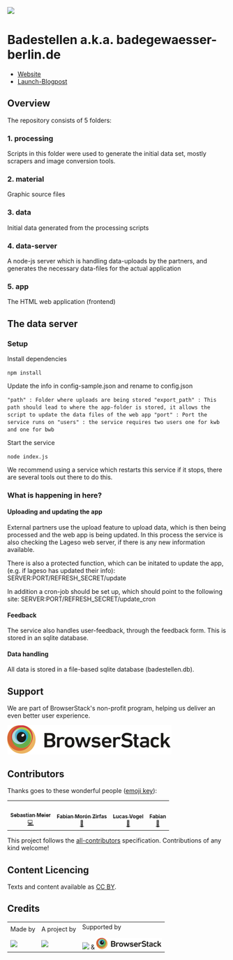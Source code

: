 ![](https://img.shields.io/badge/Build%20with%20%E2%9D%A4%EF%B8%8F-at%20Technologiesitftung%20Berlin-blue)

# Badestellen a.k.a. badegewaesser-berlin.de

- [Website](https://badegewaesser-berlin.de/)
- [Launch-Blogpost](https://lab.technologiestiftung-berlin.de/projects/bathing-water/index.html)

## Overview

The repository consists of 5 folders:

### 1. processing

Scripts in this folder were used to generate the initial data set, mostly scrapers and image conversion tools.

### 2. material

Graphic source files

### 3. data

Initial data generated from the processing scripts

### 4. data-server

A node-js server which is handling data-uploads by the partners, and generates the necessary data-files for the actual application

### 5. app

The HTML web application (frontend)

## The data server

### Setup

Install dependencies

`npm install`

Update the info in config-sample.json and rename to config.json

``"path" : Folder where uploads are being stored
"export_path" : This path should lead to where the app-folder is stored, it allows the script to update the data files of the web app
"port" : Port the service runs on
"users" : the service requires two users one for kwb and one for bwb``

Start the service

`node index.js`

We recommend using a service which restarts this service if it stops, there are several tools out there to do this.

### What is happening in here?

#### Uploading and updating the app

External partners use the upload feature to upload data, which is then being processed and the web app is being updated. In this process the service is also checking the Lageso web server, if there is any new information available.

There is also a protected function, which can be initated to update the app, (e.g. if lageso has updated their info): SERVER:PORT/REFRESH_SECRET/update

In addition a cron-job should be set up, which should point to the following site:
SERVER:PORT/REFRESH_SECRET/update_cron

#### Feedback

The service also handles user-feedback, through the feedback form. This is stored in an sqlite database.

#### Data handling

All data is stored in a file-based sqlite database (badestellen.db).

## Support

We are part of BrowserStack's non-profit program, helping us deliver an even better user experience.

![[](https://www.browserstack.com/)](https://github.com/technologiestiftung/badestellen/raw/master/docs/browserstack.svg)

## Contributors

Thanks goes to these wonderful people ([emoji key](https://allcontributors.org/docs/en/emoji-key)):

<!-- ALL-CONTRIBUTORS-LIST:START - Do not remove or modify this section -->
<!-- prettier-ignore-start -->
<!-- markdownlint-disable -->
<table>
  <tr>
    <td align="center"><a href="http://www.sebastianmeier.eu/"><img src="https://avatars.githubusercontent.com/u/302789?v=4?s=64" width="64px;" alt=""/><br /><sub><b>Sebastian Meier</b></sub></a><br /><a href="https://github.com/technologiestiftung/badestellen/commits?author=sebastian-meier" title="Code">💻</a></td>
    <td align="center"><a href="https://fabianmoronzirfas.me/"><img src="https://avatars.githubusercontent.com/u/315106?v=4?s=64" width="64px;" alt=""/><br /><sub><b>Fabian Morón Zirfas</b></sub></a><br /><a href="https://github.com/technologiestiftung/badestellen/commits?author=ff6347" title="Documentation">📖</a></td>
    <td align="center"><a href="https://vogelino.com/"><img src="https://avatars.githubusercontent.com/u/2759340?v=4?s=64" width="64px;" alt=""/><br /><sub><b>Lucas Vogel</b></sub></a><br /><a href="https://github.com/technologiestiftung/badestellen/commits?author=vogelino" title="Documentation">📖</a></td>
    <td align="center"><a href="https://github.com/fdnklg"><img src="https://avatars.githubusercontent.com/u/9034032?v=4?s=64" width="64px;" alt=""/><br /><sub><b>Fabian</b></sub></a><br /><a href="https://github.com/technologiestiftung/badestellen/commits?author=fdnklg" title="Documentation">📖</a></td>
  </tr>
</table>

<!-- markdownlint-restore -->
<!-- prettier-ignore-end -->

<!-- ALL-CONTRIBUTORS-LIST:END -->

This project follows the [all-contributors](https://github.com/all-contributors/all-contributors) specification. Contributions of any kind welcome!


## Content Licencing

Texts and content available as [CC BY](https://creativecommons.org/licenses/by/3.0/de/). 

## Credits

<table>
  <tr>
    <td>
      Made by <a src="https://citylab-berlin.org/de/start/">
        <br />
        <br />
        <img width="200" src="https://citylab-berlin.org/wp-content/uploads/2021/05/citylab-logo.svg" />
      </a>
    </td>
    <td>
      A project by <a src="https://www.technologiestiftung-berlin.de/">
        <br />
        <br />
        <img width="150" src="https://citylab-berlin.org/wp-content/uploads/2021/05/tsb.svg" />
      </a>
    </td>
    <td>
      Supported by <a src="https://www.browserstack.com/">
        <br />
        <br />
        <img width="80" src="https://citylab-berlin.org/wp-content/uploads/2021/12/B_RBmin_Skzl_Logo_DE_V_PT_RGB-300x200.png" />
        &amp; 
        <img width="150" src="https://github.com/technologiestiftung/badestellen/raw/master/docs/browserstack.svg" />
      </a>
    </td>
  </tr>
</table>

